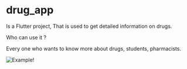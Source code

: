 # drug_app

Is a Flutter project, That is used to get detailed information on drugs.

Who can use it ?


Every one who wants to know more about drugs, students, pharmacists.

![Example!](C:\Users\Yousif\Desktop\drug_app\gitDesign.jpg)


